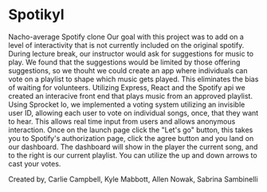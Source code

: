 # Spotikyl
Nacho-average Spotify clone 
  Our goal with this project was to add on a level of interactivity that is not currently included on the original spotify.  During lecture break, our instructor would ask for suggestions for music to play.  We found that the suggestions would be limited by those offering suggestions, so we thouht we could create an app where individuals can vote on a playlist to shape which music gets played.  This eliminates the bias of waiting for volunteers. Utilizing Express, React and the Spotify api we created an interacive front end that plays music from an approved playlist. Using Sprocket Io, we implemented a voting system utilizing an invisible user ID, allowing each user to vote on individual songs, once, that they want to hear.  This allows real time input from users and allows anonymous interaction. 
  Once on the launch page click the "Let's go" button, this takes you to Spotify's authorization page, click the agree button and you land on our dashboard.  The dashboard will show in the player the current song, and to the right is our current playlist.  You can utilize the up and down arrows to cast your votes.

  Created by, Carlie Campbell, Kyle Mabbott, Allen Nowak, Sabrina Sambinelli
